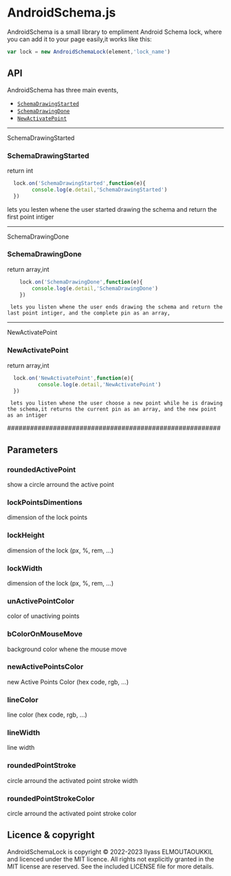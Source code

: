 # AndroidSchema.js
AndroidSchema is a small library to empliment Android Schema lock, where you can add it to your page easily,it works like this:

```js
var lock = new AndroidSchemaLock(element,'lock_name')
```


## API

AndroidSchema has three main events,

  * <a href="#SchemaDrawingStarted"><code>SchemaDrawingStarted</code></a>
  * <a href="#SchemaDrawingDone"><code>SchemaDrawingDone</code></a>
  * <a href="#NewActivatePoint"><code>NewActivatePoint</code></a>


--------------------------------------------------------
<a name="SchemaDrawingStarted">SchemaDrawingStarted</a>
### SchemaDrawingStarted
return int


```js
  lock.on('SchemaDrawingStarted',function(e){
        console.log(e.detail,'SchemaDrawingStarted')
  })
```

lets you lesten whene the user started drawing the schema and return the first point intiger

------------------------------------------------
<a name="SchemaDrawingDone">SchemaDrawingDone</a>
### SchemaDrawingDone

return array,int

```js
    lock.on('SchemaDrawingDone',function(e){
        console.log(e.detail,'SchemaDrawingDone')
    })
```

     lets you listen whene the user ends drawing the schema and return the last point intiger, and the complete pin as an array,


--------------------------------------------------------
<a name="NewActivatePoint">NewActivatePoint</a>
### NewActivatePoint
return array,int

  ```js
    lock.on('NewActivatePoint',function(e){
            console.log(e.detail,'NewActivatePoint')
    })
  ```

     lets you listen whene the user choose a new point while he is drawing the schema,it returns the current pin as an array, and the new point as an intiger



########################################################
## Parameters

### roundedActivePoint 
show a circle arround the active point

### lockPointsDimentions 
dimension of the lock points

### lockHeight 
dimension of the lock (px, %, rem, ...)

### lockWidth 
dimension of the lock (px, %, rem, ...)

### unActivePointColor  
color of unactiving points

### bColorOnMouseMove  
background color whene the mouse move 

### newActivePointsColor  
new Active Points Color (hex code, rgb, ...)

### lineColor 
line color (hex code, rgb, ...)

### lineWidth  
line width 

### roundedPointStroke  
circle arround the activated point stroke width 

### roundedPointStrokeColor  
circle arround the activated point stroke color 




## Licence & copyright

AndroidSchemaLock is copyright &copy; 2022-2023 Ilyass ELMOUTAOUKKIL and licenced under the MIT licence. All rights not explicitly granted in the MIT license are reserved. See the included LICENSE file for more details.